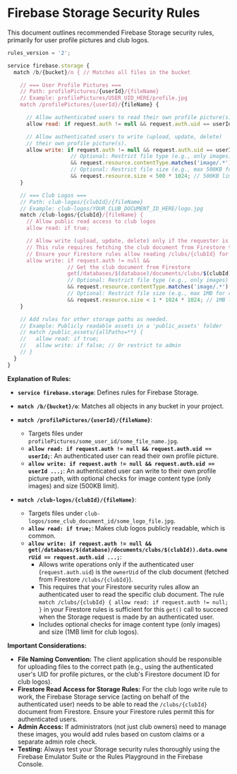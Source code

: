 
# Firebase Storage Security Rules

This document outlines recommended Firebase Storage security rules, primarily for user profile pictures and club logos.

```javascript
rules_version = '2';

service firebase.storage {
  match /b/{bucket}/o { // Matches all files in the bucket

    // === User Profile Pictures ===
    // Path: profilePictures/{userId}/{fileName}
    // Example: profilePictures/USER_UID_HERE/profile.jpg
    match /profilePictures/{userId}/{fileName} {

      // Allow authenticated users to read their own profile picture(s).
      allow read: if request.auth != null && request.auth.uid == userId;

      // Allow authenticated users to write (upload, update, delete)
      // their own profile picture(s).
      allow write: if request.auth != null && request.auth.uid == userId
                    // Optional: Restrict file type (e.g., only images)
                    && request.resource.contentType.matches('image/.*')
                    // Optional: Restrict file size (e.g., max 500KB for user profiles)
                    && request.resource.size < 500 * 1024; // 500KB limit
    }

    // === Club Logos ===
    // Path: club-logos/{clubId}/{fileName}
    // Example: club-logos/YOUR_CLUB_DOCUMENT_ID_HERE/logo.jpg
    match /club-logos/{clubId}/{fileName} {
      // Allow public read access to club logos
      allow read: if true;

      // Allow write (upload, update, delete) only if the requester is the owner of the club.
      // This rule requires fetching the club document from Firestore to verify ownership.
      // Ensure your Firestore rules allow reading /clubs/{clubId} for authenticated users.
      allow write: if request.auth != null &&
                   // Get the club document from Firestore
                   get(/databases/$(database)/documents/clubs/$(clubId)).data.ownerUid == request.auth.uid
                   // Optional: Restrict file type (e.g., only images)
                   && request.resource.contentType.matches('image/.*')
                   // Optional: Restrict file size (e.g., max 1MB for club logos)
                   && request.resource.size < 1 * 1024 * 1024; // 1MB limit
    }

    // Add rules for other storage paths as needed.
    // Example: Publicly readable assets in a 'public_assets' folder
    // match /public_assets/{allPaths=**} {
    //   allow read: if true;
    //   allow write: if false; // Or restrict to admin
    // }
  }
}
```

**Explanation of Rules:**

*   **`service firebase.storage`**: Defines rules for Firebase Storage.
*   **`match /b/{bucket}/o`**: Matches all objects in any bucket in your project.

*   **`match /profilePictures/{userId}/{fileName}`**:
    *   Targets files under `profilePictures/some_user_id/some_file_name.jpg`.
    *   **`allow read: if request.auth != null && request.auth.uid == userId;`**: An authenticated user can read their own profile picture.
    *   **`allow write: if request.auth != null && request.auth.uid == userId ...;`**: An authenticated user can write to their own profile picture path, with optional checks for image content type (only images) and size (500KB limit).

*   **`match /club-logos/{clubId}/{fileName}`**:
    *   Targets files under `club-logos/some_club_document_id/some_logo_file.jpg`.
    *   **`allow read: if true;`**: Makes club logos publicly readable, which is common.
    *   **`allow write: if request.auth != null && get(/databases/$(database)/documents/clubs/$(clubId)).data.ownerUid == request.auth.uid ...;`**:
        *   Allows write operations only if the authenticated user (`request.auth.uid`) is the `ownerUid` of the club document (fetched from Firestore `/clubs/{clubId}`).
        *   This requires that your Firestore security rules allow an authenticated user to read the specific club document. The rule `match /clubs/{clubId} { allow read: if request.auth != null; }` in your Firestore rules is sufficient for this `get()` call to succeed when the Storage request is made by an authenticated user.
        *   Includes optional checks for image content type (only images) and size (1MB limit for club logos).

**Important Considerations:**

*   **File Naming Convention:** The client application should be responsible for uploading files to the correct path (e.g., using the authenticated user's UID for profile pictures, or the club's Firestore document ID for club logos).
*   **Firestore Read Access for Storage Rules:** For the club logo write rule to work, the Firebase Storage service (acting on behalf of the authenticated user) needs to be able to read the `/clubs/{clubId}` document from Firestore. Ensure your Firestore rules permit this for authenticated users.
*   **Admin Access:** If administrators (not just club owners) need to manage these images, you would add rules based on custom claims or a separate admin role check.
*   **Testing:** Always test your Storage security rules thoroughly using the Firebase Emulator Suite or the Rules Playground in the Firebase Console.


```